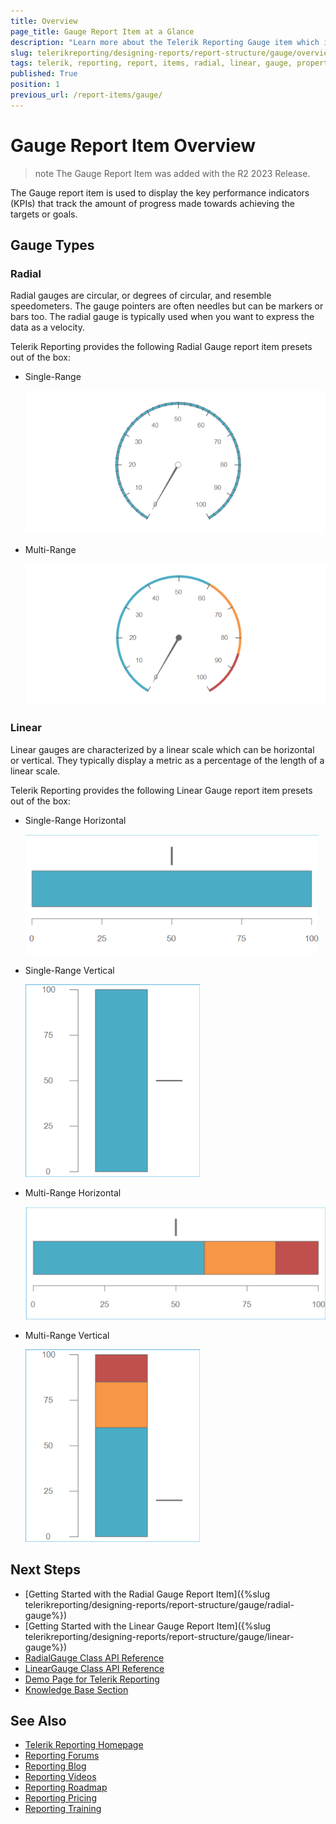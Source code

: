 ```yaml
---
title: Overview
page_title: Gauge Report Item at a Glance
description: "Learn more about the Telerik Reporting Gauge item which is used to display key performance indicators (KPIs) in a single radial or linear gauge and how to arrange its layout and position its content through the supported properties."
slug: telerikreporting/designing-reports/report-structure/gauge/overview
tags: telerik, reporting, report, items, radial, linear, gauge, properties
published: True
position: 1
previous_url: /report-items/gauge/
---
```


# Gauge Report Item Overview

>note The Gauge Report Item was added with the R2 2023 Release.

The Gauge report item is used to display the key performance indicators (KPIs) that track the amount of progress made towards achieving the targets or goals.

## Gauge Types

### Radial

Radial gauges are circular, or degrees of circular, and resemble speedometers. The gauge pointers are often needles but can be markers or bars too. The radial gauge is typically used when you want to express the data as a velocity.

Telerik Reporting provides the following Radial Gauge report item presets out of the box:

* Single-Range

	![The default look of the Single-Range Radial Gauge](../images/radial-gauge-single-range.png)

* Multi-Range

	![The default look of the Multi-Range Radial Gauge](../images/radial-gauge-multi-range.png)
	
### Linear

Linear gauges are characterized by a linear scale which can be horizontal or vertical. They typically display a metric as a percentage of the length of a linear scale.

Telerik Reporting provides the following Linear Gauge report item presets out of the box:

* Single-Range Horizontal

	![The default look of the Single-Range Horizontal Linear Gauge](../images/linear-horizontal-gauge-single-range.png)

* Single-Range Vertical

	![The default look of the Single-Range Vertical Linear Gauge](../images/linear-vertical-gauge-single-range.png)

* Multi-Range Horizontal

	![The default look of the Multi-Range Horizontal Linear Radial Gauge](../images/linear-horizontal-gauge-multi-range.png)

* Multi-Range Vertical

	![The default look of the Multi-Range Vertical Linear Radial Gauge](../images/linear-vertical-gauge-multi-range.png)

## Next Steps

* [Getting Started with the Radial Gauge Report Item]({%slug telerikreporting/designing-reports/report-structure/gauge/radial-gauge%})
* [Getting Started with the Linear Gauge Report Item]({%slug telerikreporting/designing-reports/report-structure/gauge/linear-gauge%})
* [RadialGauge Class API Reference](/api/Telerik.Reporting.RadialGauge)
* [LinearGauge Class API Reference](/api/Telerik.Reporting.LinearGauge)
* [Demo Page for Telerik Reporting](https://demos.telerik.com/reporting)
* [Knowledge Base Section](/knowledge-base)

## See Also

* [Telerik Reporting Homepage](https://www.telerik.com/products/reporting)
* [Reporting Forums](https://www.telerik.com/forums/reporting)
* [Reporting Blog](https://www.telerik.com/blogs/tag/reporting)
* [Reporting Videos](https://www.telerik.com/videos/reporting)
* [Reporting Roadmap](https://www.telerik.com/support/whats-new/reporting/roadmap)
* [Reporting Pricing](https://www.telerik.com/purchase/individual/reporting)
* [Reporting Training](https://learn.telerik.com/learn/course/external/view/elearning/19/reporting-report-server-training)
